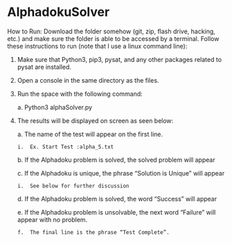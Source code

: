 # AlphadokuSolver

How to Run:
Download the folder somehow (git, zip, flash drive, hacking, etc.) and make sure the folder is able to be accessed by a terminal. Follow these instructions to run (note that I use a linux command line):

1.	Make sure that Python3, pip3, pysat, and any other packages related to pysat are installed.

2.	Open a console in the same directory as the files.

3.	Run the space with the following command:

   	a.	Python3 alphaSolver.py

4.	The results will be displayed on screen as seen below:

    a.	The name of the test will appear on the first line.
    
    	i.	Ex. Start Test :alpha_5.txt
  
  	b.	If the Alphadoku problem is solved, the solved problem will appear
  
  	c.	If the Alphadoku is unique, the phrase “Solution is Unique” will appear
    
    	i.	See below for further discussion
  
  	d.	If the Alphadoku problem is solved, the word “Success” will appear
  
  	e.	If the Alphadoku problem is unsolvable, the next word “Failure” will appear with no problem.
  
		f.	The final line is the phrase “Test Complete”.
